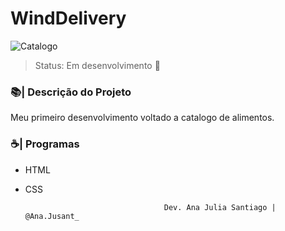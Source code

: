 

<h1>WindDelivery</h1>



![Catalogo](https://user-images.githubusercontent.com/97199596/167320940-319d6028-7298-42ab-9315-d2d92eaee6fe.png)

> Status: Em desenvolvimento 🔺



 ### 📚|  Descrição do Projeto
Meu primeiro desenvolvimento voltado a catalogo de alimentos. 

### ☕|  Programas
+ HTML
+ CSS


                                     Dev. Ana Julia Santiago | @Ana.Jusant_
